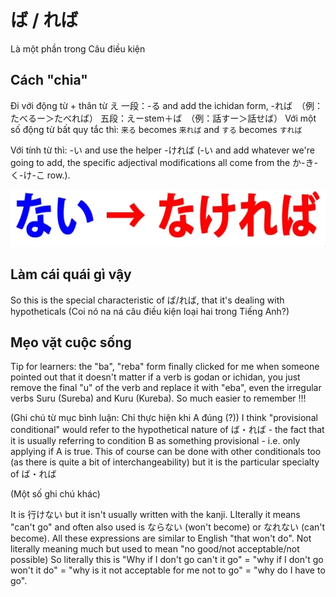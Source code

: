 # ば / れば
Là một phần trong Câu điều kiện

## Cách "chia"
Đi với động từ + thân từ え
一段：-る and add the ichidan form, -れば　（例：たべるー＞たべれば）
五段：えーstem＋ば　（例：話すー＞話せば）
Với một số động từ bất quy tắc thì: `来る` becomes `来れば` and `する` becomes `すれば`

Với tính từ thì: -い and use the helper -ければ (-い and add whatever we're going to add, the specific adjectival modifications all come from the か-き-く-け-こ row.).

![Pasted image 20250608142750.png](img/Pasted%20image%2020250608142750.png)

## Làm cái quái gì vậy
So this is the special characteristic of ば/れば, that it's dealing with hypotheticals (Coi nó na ná câu điều kiện loại hai trong Tiếng Anh?)

## Mẹo vặt cuộc sống
Tip for learners: the "ba", "reba" form finally clicked for me when someone pointed out that it doesn't matter if a verb is godan or ichidan, you just remove the final "u" of the verb and replace it with "eba", even the irregular verbs Suru (Sureba) and Kuru (Kureba). So much easier to remember !!!

(Ghi chú từ mục bình luận: Chỉ thực hiện khi A đúng (?))
I think "provisional conditional" would refer to the hypothetical nature of ば・れば - the fact that it is usually referring to condition B as something provisional - i.e. only applying if A is true. This of course can be done with other conditionals too (as there is quite a bit of interchangeability) but it is the particular specialty of ば・れば

(Một số ghi chú khác)

It is 行けない but it isn't usually written with the kanji. LIterally it means "can't go" and often also used is ならない (won't become) or なれない (can't become). All these expressions are similar to English "that won't do". Not literally meaning much but used to mean "no good/not acceptable/not possible) So literally this is "Why if I don't go can't it go" = "why if I don't go won't it do" = "why is it not acceptable for me not to go" = "why do I have to go".